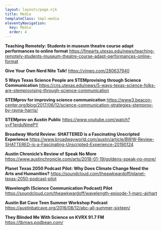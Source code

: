 ```yaml
---
layout: layouts/page.njk
title: Media
templateClass: tmpl-media
eleventyNavigation:
  key: Media
  order: 4
---
```


**Teaching Remotely: Students in museum theatre course adapt performances to online format**
https://finearts.utexas.edu/news/teaching-remotely-students-museum-theatre-course-adapt-performances-online-format

**Give Your Own Nerd Nite Talk!**
https://vimeo.com/280637940

**5 Ways Texas Science People are STEMprovising through Science Communication**
https://cns.utexas.edu/news/5-ways-texas-science-folks-are-stemprovising-through-science-communication

**STEMprov for improving science communication**
https://www3.beacon-center.org/blog/2017/06/12/science-communication-strategies-stemprov-by-rayna-harris/

**STEMprov on Austin Public**
https://www.youtube.com/watch?v=F1erduNmePY

**Broadway World Review: SHATTERED is a Fascinating Unscripted Experience**
https://www.broadwayworld.com/austin/article/BWW-Review-SHATTERED-is-a-Fascinating-Unscripted-Experience-20190124

**Austin Chronicle’s Review of Speak No More**
https://www.austinchronicle.com/arts/2018-01-19/goldens-speak-no-more/


**Planet Texas 2050 Podcast Pilot: Why Does Climate Change Need the Arts and Humanities?**
https://soundcloud.com/theawkwardoff/planet-texas-2050-podcast-pilot

**Wavelength (Science Communication Podcast) Pilot**
https://soundcloud.com/theawkwardoff/wavelength-episode-1-marc-airhart

**Austin Bat Cave Teen Summer Workshop Podcast**
https://austinbatcave.org/2016/08/12/abc-all-summer-sixteen/

**They Blinded Me With Science on KVRX 91.7 FM**
https://tbmws.podbean.com/

